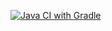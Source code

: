 [![Java CI with Gradle](https://github.com/AVMihel/m4dz4/actions/workflows/gradle.yml/badge.svg)](https://github.com/AVMihel/m4dz4/actions/workflows/gradle.yml)
